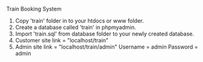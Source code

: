 Train Booking System

1) Copy 'train' folder in to your htdocs or www folder.
2) Create a database called 'train' in phpmyadmin.
3) Import 'train.sql' from database folder to your newly created database.
4) Customer site link = "localhost/train"
5) Admin site link = "localhost/train/admin"
	Username = admin
	Password = admin